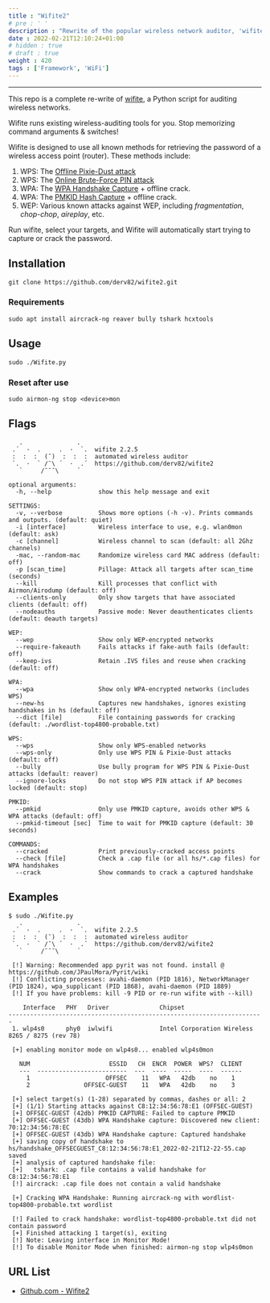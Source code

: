 ```yaml
---
title : "Wifite2"
# pre : ' '
description : "Rewrite of the popular wireless network auditor, 'wifite' - automated wireless auditor."
date : 2022-02-21T12:10:24+01:00
# hidden : true
# draft : true
weight : 420
tags : ['Framework', 'WiFi']
---
```


---

This repo is a complete re-write of [wifite](https://github.com/derv82/wifite), a Python script for auditing wireless networks.

Wifite runs existing wireless-auditing tools for you. Stop memorizing command arguments & switches!

Wifite is designed to use all known methods for retrieving the password of a wireless access point (router). These methods include:

1. WPS: The [Offline Pixie-Dust attack](https://en.wikipedia.org/wiki/Wi-Fi_Protected_Setup#Offline_brute-force_attack)
2. WPS: The [Online Brute-Force PIN attack](https://en.wikipedia.org/wiki/Wi-Fi_Protected_Setup#Online_brute-force_attack)
3. WPA: The [WPA Handshake Capture](https://hashcat.net/forum/thread-7717.html) + offline crack.
4. WPA: The [PMKID Hash Capture](https://hashcat.net/forum/thread-7717.html) + offline crack.
5. WEP: Various known attacks against WEP, including *fragmentation*, *chop-chop*, *aireplay*, etc.

Run wifite, select your targets, and Wifite will automatically start trying to capture or crack the password.

## Installation

```plain
git clone https://github.com/derv82/wifite2.git
```

### Requirements

```plain
sudo apt install aircrack-ng reaver bully tshark hcxtools
```

## Usage

```plain
sudo ./Wifite.py
```

### Reset after use

```plain
sudo airmon-ng stop <device>mon
```

## Flags

```plain
   .               .    
 .´  ·  .     .  ·  `.  wifite 2.2.5
 :  :  :  (¯)  :  :  :  automated wireless auditor
 `.  ·  ` /¯\ ´  ·  .´  https://github.com/derv82/wifite2
   `     /¯¯¯\     ´    

optional arguments:
  -h, --help             show this help message and exit

SETTINGS:
  -v, --verbose          Shows more options (-h -v). Prints commands and outputs. (default: quiet)
  -i [interface]         Wireless interface to use, e.g. wlan0mon (default: ask)
  -c [channel]           Wireless channel to scan (default: all 2Ghz channels)
  -mac, --random-mac     Randomize wireless card MAC address (default: off)
  -p [scan_time]         Pillage: Attack all targets after scan_time (seconds)
  --kill                 Kill processes that conflict with Airmon/Airodump (default: off)
  --clients-only         Only show targets that have associated clients (default: off)
  --nodeauths            Passive mode: Never deauthenticates clients (default: deauth targets)

WEP:
  --wep                  Show only WEP-encrypted networks
  --require-fakeauth     Fails attacks if fake-auth fails (default: off)
  --keep-ivs             Retain .IVS files and reuse when cracking (default: off)

WPA:
  --wpa                  Show only WPA-encrypted networks (includes WPS)
  --new-hs               Captures new handshakes, ignores existing handshakes in hs (default: off)
  --dict [file]          File containing passwords for cracking (default: ./wordlist-top4800-probable.txt)

WPS:
  --wps                  Show only WPS-enabled networks
  --wps-only             Only use WPS PIN & Pixie-Dust attacks (default: off)
  --bully                Use bully program for WPS PIN & Pixie-Dust attacks (default: reaver)
  --ignore-locks         Do not stop WPS PIN attack if AP becomes locked (default: stop)

PMKID:
  --pmkid                Only use PMKID capture, avoids other WPS & WPA attacks (default: off)
  --pmkid-timeout [sec]  Time to wait for PMKID capture (default: 30 seconds)

COMMANDS:
  --cracked              Print previously-cracked access points
  --check [file]         Check a .cap file (or all hs/*.cap files) for WPA handshakes
  --crack                Show commands to crack a captured handshake
```

## Examples

```plain
$ sudo ./Wifite.py             
   .               .    
 .´  ·  .     .  ·  `.  wifite 2.2.5
 :  :  :  (¯)  :  :  :  automated wireless auditor
 `.  ·  ` /¯\ ´  ·  .´  https://github.com/derv82/wifite2
   `     /¯¯¯\     ´    

 [!] Warning: Recommended app pyrit was not found. install @ https://github.com/JPaulMora/Pyrit/wiki
 [!] Conflicting processes: avahi-daemon (PID 1816), NetworkManager (PID 1824), wpa_supplicant (PID 1868), avahi-daemon (PID 1889)
 [!] If you have problems: kill -9 PID or re-run wifite with --kill)

    Interface   PHY   Driver              Chipset                                                                                                                                                                                                                                                                         
-----------------------------------------------------------------------
 1. wlp4s0      phy0  iwlwifi             Intel Corporation Wireless 8265 / 8275 (rev 78)

 [+] enabling monitor mode on wlp4s0... enabled wlp4s0mon

   NUM                      ESSID   CH  ENCR  POWER  WPS?  CLIENT
   ---  -------------------------  ---  ----  -----  ----  ------
     1                     OFFSEC    11   WPA   42db    no    1
     2               OFFSEC-GUEST    11   WPA   42db    no    3

 [+] select target(s) (1-28) separated by commas, dashes or all: 2                              
 [+] (1/1) Starting attacks against C8:12:34:56:78:E1 (OFFSEC-GUEST)
 [+] OFFSEC-GUEST (42db) PMKID CAPTURE: Failed to capture PMKID 
 [+] OFFSEC-GUEST (43db) WPA Handshake capture: Discovered new client: 70:12:34:56:78:EC                                
 [+] OFFSEC-GUEST (43db) WPA Handshake capture: Captured handshake                                              
 [+] saving copy of handshake to hs/handshake_OFFSECGUEST_C8:12:34:56:78:E1_2022-02-21T12-22-55.cap saved
 [+] analysis of captured handshake file:
 [+]   tshark: .cap file contains a valid handshake for C8:12:34:56:78:E1
 [!] aircrack: .cap file does not contain a valid handshake

 [+] Cracking WPA Handshake: Running aircrack-ng with wordlist-top4800-probable.txt wordlist

 [!] Failed to crack handshake: wordlist-top4800-probable.txt did not contain password
 [+] Finished attacking 1 target(s), exiting
 [!] Note: Leaving interface in Monitor Mode!
 [!] To disable Monitor Mode when finished: airmon-ng stop wlp4s0mon
```

## URL List

- [Github.com - Wifite2](https://github.com/derv82/wifite2)
